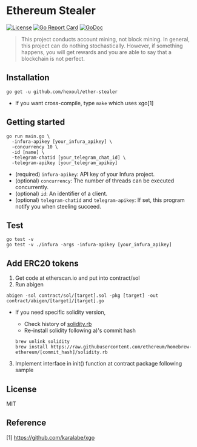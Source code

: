 # Ethereum Stealer
[![License](http://img.shields.io/badge/license-MIT-blue.svg)](https://raw.githubusercontent.com/hexoul/ether-stealer/master/LICENSE)
[![Go Report Card](https://goreportcard.com/badge/github.com/hexoul/ether-stealer)](https://goreportcard.com/report/github.com/hexoul/ether-stealer)
[![GoDoc](https://godoc.org/github.com/hexoul/ether-stealer?status.svg)](https://godoc.org/github.com/hexoul/ether-stealer)

> This project conducts account mining, not block mining. In general, this project can do nothing stochastically. However, if something happens, you will get rewards and you are able to say that a blockchain is not perfect.


## Installation
```shell
go get -u github.com/hexoul/ether-stealer
```
- If you want cross-compile, type ```make``` which uses xgo[1]


## Getting started
```shell
go run main.go \
  -infura-apikey [your_infura_apikey] \
  -concurrency 10 \
  -id [name] \
  -telegram-chatid [your_telegram_chat_id] \
  -telegram-apikey [your_telegram_apikey]
```
- (required) `infura-apikey`: API key of your Infura project.
- (optional) `concurrency`: The number of threads can be executed concurrently.
- (optional) `id`: An identifier of a client.
- (optional) `telegram-chatid` and `telegram-apikey`: If set, this program notify you when steeling succeed.


## Test
```shell
go test -v
go test -v ./infura -args -infura-apikey [your_infura_apikey]
```


## Add ERC20 tokens
1. Get code at etherscan.io and put into contract/sol
2. Run abigen
 
  ```shell
  abigen -sol contract/sol/[target].sol -pkg [target] -out contract/abigen/[target]/[target].go
  ```
 
  - If you need specific solidity version,
    - Check history of [solidity.rb](https://github.com/ethereum/homebrew-ethereum/commits/master/solidity.rb)
    - Re-install solidity following a)'s commit hash
 
    ```shell
    brew unlink solidity
    brew install https://raw.githubusercontent.com/ethereum/homebrew-ethereum/[commit_hash]/solidity.rb
    ```
 
3. Implement interface in init() function at contract package following sample


## License
MIT


## Reference
[1] https://github.com/karalabe/xgo
